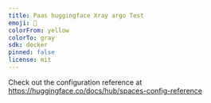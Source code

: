 ```yaml
---
title: Paas huggingface Xray argo Test
emoji: 🐢
colorFrom: yellow
colorTo: gray
sdk: docker
pinned: false
license: mit
---
```


Check out the configuration reference at https://huggingface.co/docs/hub/spaces-config-reference
